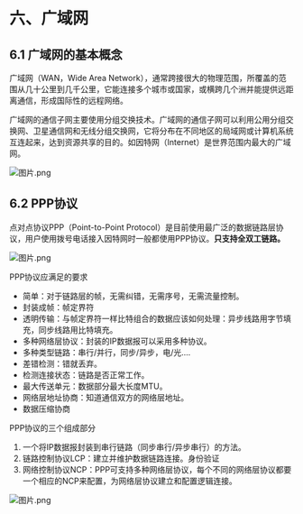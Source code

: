 # 六、广域网

## 6.1 广域网的基本概念

广域网（WAN，Wide Area Network），通常跨接很大的物理范围，所覆盖的范围从几十公里到几千公里，它能连接多个城市或国家，或横跨几个洲并能提供远距离通信，形成国际性的远程网络。

广域网的通信子网主要使用分组交换技术。广域网的通信子网可以利用公用分组交换网、卫星通信网和无线分组交换网，它将分布在不同地区的局域网或计算机系统互连起来，达到资源共享的目的。如因特网（Internet）是世界范围内最大的广域网。

![图片.png](https://upload-images.jianshu.io/upload_images/26868451-e024e872ea8b6f40.png?imageMogr2/auto-orient/strip%7CimageView2/2/w/1240)

## 6.2 PPP协议

点对点协议PPP（Point-to-Point Protocol）是目前使用最广泛的数据链路层协议，用户使用拨号电话接入因特网时一般都使用PPP协议。**只支持全双工链路。**

![图片.png](https://upload-images.jianshu.io/upload_images/26868451-bdde8e08c11ad186.png?imageMogr2/auto-orient/strip%7CimageView2/2/w/1240)

PPP协议应满足的要求

- 简单：对于链路层的帧，无需纠错，无需序号，无需流量控制。
- 封装成帧：帧定界符
- 透明传输：与帧定界符一样比特组合的数据应该如何处理：异步线路用字节填充，同步线路用比特填充。
- 多种网络层协议：封装的IP数据报可以采用多种协议。
- 多种类型链路：串行/并行，同步/异步，电/光….
- 差错检测：错就丢弃。
- 检测连接状态：链路是否正常工作。
- 最大传送单元：数据部分最大长度MTU。
- 网络层地址协商：知道通信双方的网络层地址。
- 数据压缩协商

PPP协议的三个组成部分

1. 一个将IP数据报封装到串行链路（同步串行/异步串行）的方法。
2. 链路控制协议LCP：建立并维护数据链路连接。身份验证
3. 网络控制协议NCP：PPP可支持多种网络层协议，每个不同的网络层协议都要一个相应的NCP来配置，为网络层协议建立和配置逻辑连接。

![图片.png](https://upload-images.jianshu.io/upload_images/26868451-30be1e63d7a21248.png?imageMogr2/auto-orient/strip%7CimageView2/2/w/1240)